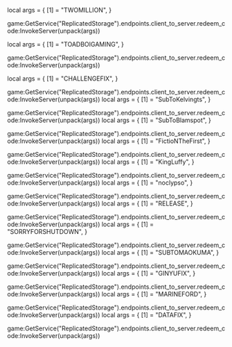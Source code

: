 local args = {
    [1] = "TWOMILLION",
}

game:GetService("ReplicatedStorage").endpoints.client_to_server.redeem_code:InvokeServer(unpack(args))

local args = {
    [1] = "TOADBOIGAMING",
}

game:GetService("ReplicatedStorage").endpoints.client_to_server.redeem_code:InvokeServer(unpack(args))

local args = {
    [1] = "CHALLENGEFIX",
}

game:GetService("ReplicatedStorage").endpoints.client_to_server.redeem_code:InvokeServer(unpack(args))
local args = {
    [1] = "SubToKelvingts",
}

game:GetService("ReplicatedStorage").endpoints.client_to_server.redeem_code:InvokeServer(unpack(args))
local args = {
    [1] = "SubToBlamspot",
}

game:GetService("ReplicatedStorage").endpoints.client_to_server.redeem_code:InvokeServer(unpack(args))
local args = {
    [1] = "FictioNTheFirst",
}

game:GetService("ReplicatedStorage").endpoints.client_to_server.redeem_code:InvokeServer(unpack(args))
local args = {
    [1] = "KingLuffy",
}

game:GetService("ReplicatedStorage").endpoints.client_to_server.redeem_code:InvokeServer(unpack(args))
local args = {
    [1] = "noclypso",
}

game:GetService("ReplicatedStorage").endpoints.client_to_server.redeem_code:InvokeServer(unpack(args))
local args = {
    [1] = "RELEASE",
}

game:GetService("ReplicatedStorage").endpoints.client_to_server.redeem_code:InvokeServer(unpack(args))
local args = {
    [1] = "SORRYFORSHUTDOWN",
}

game:GetService("ReplicatedStorage").endpoints.client_to_server.redeem_code:InvokeServer(unpack(args))
local args = {
    [1] = "SUBTOMAOKUMA",
}

game:GetService("ReplicatedStorage").endpoints.client_to_server.redeem_code:InvokeServer(unpack(args))
local args = {
    [1] = "GINYUFIX",
}

game:GetService("ReplicatedStorage").endpoints.client_to_server.redeem_code:InvokeServer(unpack(args))
local args = {
    [1] = "MARINEFORD",
}

game:GetService("ReplicatedStorage").endpoints.client_to_server.redeem_code:InvokeServer(unpack(args))
local args = {
    [1] = "DATAFIX",
}

game:GetService("ReplicatedStorage").endpoints.client_to_server.redeem_code:InvokeServer(unpack(args))

